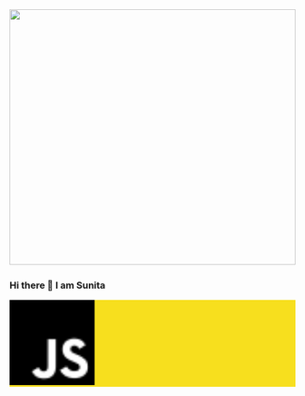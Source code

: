 <img src = "https://images.unsplash.com/photo-1531297484001-80022131f5a1?ixlib=rb-4.0.3&ixid=MnwxMjA3fDB8MHxwaG90by1wYWdlfHx8fGVufDB8fHx8&auto=format&fit=crop&w=1720&q=80" height="450px" width= "100%"/>

### Hi there 👋 I am Sunita

<div style="background-color:#F7DF1E; color:#F7DF1E;">
<img src="javascript.svg" height="150px" width="150px" />
  
</div>


